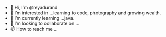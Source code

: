 - 👋 Hi, I’m @reyadurand
- 👀 I’m interested in ...learning to code, photography and growing wealth.
- 🌱 I’m currently learning ...java.
- 💞️ I’m looking to collaborate on ...
- 📫 How to reach me ...

<!---
reyadurand/reyadurand is a ✨ special ✨ repository because its `README.md` (this file) appears on your GitHub profile.
You can click the Preview link to take a look at your changes.
--->
